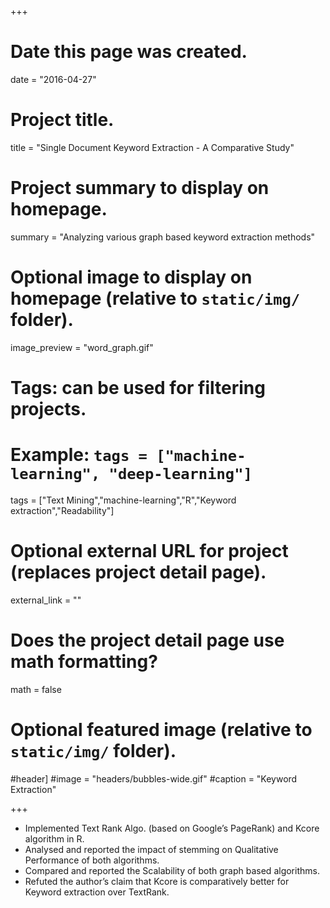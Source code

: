 +++
# Date this page was created.
date = "2016-04-27"

# Project title.
title = "Single Document Keyword Extraction - A Comparative Study"

# Project summary to display on homepage.
summary = "Analyzing various graph based keyword extraction methods"

# Optional image to display on homepage (relative to `static/img/` folder).
image_preview = "word_graph.gif"

# Tags: can be used for filtering projects.
# Example: `tags = ["machine-learning", "deep-learning"]`
tags = ["Text Mining","machine-learning","R","Keyword extraction","Readability"]

# Optional external URL for project (replaces project detail page).
external_link = ""

# Does the project detail page use math formatting?
math = false

# Optional featured image (relative to `static/img/` folder).
#header]
#image = "headers/bubbles-wide.gif"
#caption = "Keyword Extraction"

+++

* Implemented Text Rank Algo. (based on Google’s PageRank) and Kcore algorithm in R.  
* Analysed and reported the impact of stemming on Qualitative Performance of both algorithms.
* Compared and reported the Scalability of both graph based algorithms.
* Refuted the author’s claim that Kcore is comparatively better for Keyword extraction over TextRank.
